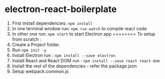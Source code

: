 # electron-react-boilerplate
1. First install dependencies: ```npm install``` </br>
2. In one terminal window run: ```npm run watch``` to compile react code <br/>
3. In other one run: ```npm start``` to start Electron app
========
To setup from scratch :
1. Create a Project folder.
2. Run ```npm init -y```
3. Install Electron run : ```npm install --save electron```
4. Install React and React DOM run : ```npm install --save react react-dom```
5. Install the rest of the dependencies - refer the package.json
6. Setup webpack.common.js
